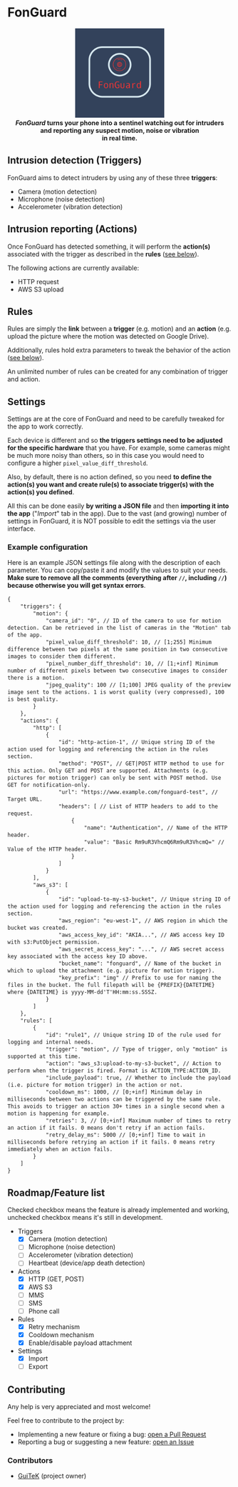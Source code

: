# FonGuard

<p align="center">
<img src="fonguard.png" width="200" height="200" alt="FonGuard logo" /><br>
<strong><i>FonGuard</i> turns your phone into a sentinel watching out for intruders<br> and
reporting any suspect motion, noise or vibration<br>in real time.</strong>
</p>

## Intrusion detection (Triggers)
FonGuard aims to detect intruders by using any of these three **triggers**:
* Camera (motion detection)
* Microphone (noise detection)
* Accelerometer (vibration detection)

## Intrusion reporting (Actions)
Once FonGuard has detected something, it will perform the **action(s)** associated with the trigger
as described in the **rules** ([see below](#rules)).

The following actions are currently available:
* HTTP request
* AWS S3 upload

## Rules
Rules are simply the **link** between a **trigger** (e.g. motion) and an **action** (e.g. upload the
picture where the motion was detected on Google Drive).

Additionally, rules hold extra parameters to tweak the behavior of the action
([see below](#example-configuration)).

An unlimited number of rules can be created for any combination of trigger and action.

## Settings

Settings are at the core of FonGuard and need to be carefully tweaked for the app to work correctly.

Each device is different and so **the triggers settings need to be adjusted for the specific
hardware** that you have. For example, some cameras might be much more noisy than others, so in this
case you would need to configure a higher `pixel_value_diff_threshold`.

Also, by default, there is no action defined, so you need **to define the action(s) you want and
create rule(s) to associate trigger(s) with the action(s) you defined**.

All this can be done easily **by writing a JSON file** and then **importing it into the app**
("*Import*" tab in the app). Due to the vast (and growing) number of settings in FonGuard, it is NOT
possible to edit the settings via the user interface.

### Example configuration
Here is an example JSON settings file along with the description of each parameter. You can
copy/paste it and modify the values to suit your needs. **Make sure to remove all the comments
(everything after `//`, including `//`) because otherwise you will get syntax errors**.

```jsonc
{
    "triggers": {
        "motion": {
            "camera_id": "0", // ID of the camera to use for motion detection. Can be retrieved in the list of cameras in the "Motion" tab of the app.
            "pixel_value_diff_threshold": 10, // [1;255] Minimum difference between two pixels at the same position in two consecutive images to consider them different.
            "pixel_number_diff_threshold": 10, // [1;+inf] Minimum number of different pixels between two consecutive images to consider there is a motion.
            "jpeg_quality": 100 // [1;100] JPEG quality of the preview image sent to the actions. 1 is worst quality (very compressed), 100 is best quality.
        }
    },
    "actions": {
        "http": [
            {
                "id": "http-action-1", // Unique string ID of the action used for logging and referencing the action in the rules section.
                "method": "POST", // GET|POST HTTP method to use for this action. Only GET and POST are supported. Attachments (e.g. pictures for motion trigger) can only be sent with POST method. Use GET for notification-only.
                "url": "https://www.example.com/fonguard-test", // Target URL.
                "headers": [ // List of HTTP headers to add to the request.
                    {
                        "name": "Authentication", // Name of the HTTP header.
                        "value": "Basic Rm9uR3VhcmQ6Rm9uR3VhcmQ=" // Value of the HTTP header.
                    }
                ]
            }
        ],
        "aws_s3": [
            {
                "id": "upload-to-my-s3-bucket", // Unique string ID of the action used for logging and referencing the action in the rules section.
                "aws_region": "eu-west-1", // AWS region in which the bucket was created.
                "aws_access_key_id": "AKIA...", // AWS access key ID with s3:PutObject permission.
                "aws_secret_access_key": "...", // AWS secret access key associated with the access key ID above.
                "bucket_name": "fonguard", // Name of the bucket in which to upload the attachment (e.g. picture for motion trigger).
                "key_prefix": "img" // Prefix to use for naming the files in the bucket. The full filepath will be {PREFIX}{DATETIME} where {DATETIME} is yyyy-MM-dd'T'HH:mm:ss.SSSZ.
            }
        ]
    },
    "rules": [
        {
            "id": "rule1", // Unique string ID of the rule used for logging and internal needs.
            "trigger": "motion", // Type of trigger, only "motion" is supported at this time.
            "action": "aws_s3:upload-to-my-s3-bucket", // Action to perform when the trigger is fired. Format is ACTION_TYPE:ACTION_ID.
            "include_payload": true, // Whether to include the payload (i.e. picture for motion trigger) in the action or not.
            "cooldown_ms": 1000, // [0;+inf] Minimum delay in milliseconds between two actions can be triggered by the same rule. This avoids to trigger an action 30+ times in a single second when a motion is happening for example.
            "retries": 3, // [0;+inf] Maximum number of times to retry an action if it fails. 0 means don't retry if an action fails.
            "retry_delay_ms": 5000 // [0;+inf] Time to wait in milliseconds before retrying an action if it fails. 0 means retry immediately when an action fails.
        }
    ]
}
```

## Roadmap/Feature list
Checked checkbox means the feature is already implemented and working, unchecked checkbox means it's
still in development.

* Triggers
    - [x] Camera (motion detection)
    - [ ] Microphone (noise detection)
    - [ ] Accelerometer (vibration detection)
    - [ ] Heartbeat (device/app death detection)
* Actions
    - [x] HTTP (GET, POST)
    - [x] AWS S3
    - [ ] MMS
    - [ ] SMS
    - [ ] Phone call
* Rules
    - [x] Retry mechanism
    - [x] Cooldown mechanism
    - [x] Enable/disable payload attachment
* Settings
    - [x] Import
    - [ ] Export

## Contributing
Any help is very appreciated and most welcome!

Feel free to contribute to the project by:
* Implementing a new feature or fixing a bug:
[open a Pull Request](https://github.com/GuiTeK/FonGuard/pulls)
* Reporting a bug or suggesting a new feature:
[open an Issue](https://github.com/GuiTeK/FonGuard/issues)

### Contributors
* [GuiTeK](https://github.com/GuiTeK) (project owner)
